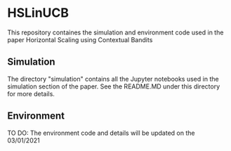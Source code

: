 # HSLinUCB
This repository containes the simulation and environment code used in the paper Horizontal Scaling using Contextual Bandits

## Simulation
The directory "simulation" contains all the Jupyter notebooks used in the simulation section of the paper. See the README.MD under this directory for more details.

## Environment 
TO DO: The environment code and details will be updated on the 03/01/2021

